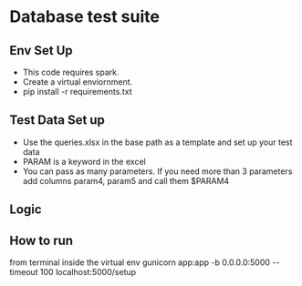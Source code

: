 # Database test suite

## Env Set Up
* This code requires spark.
* Create a virtual enviornment.  
* pip install -r requirements.txt

## Test Data Set up
* Use the queries.xlsx in the base path as a template and set up your test data  
* PARAM is a keyword in the excel  
* You can pass as many parameters. If you need more than 3 parameters add columns param4, param5 and call them $PARAM4  


## Logic


 
## How to run
from terminal inside the virtual env 
gunicorn app:app -b 0.0.0.0:5000 --timeout 100
localhost:5000/setup


